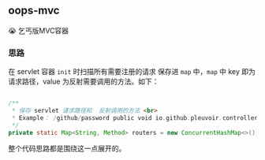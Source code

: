 
## oops-mvc

:sob:  乞丐版MVC容器


### 思路

在 servlet 容器 `init` 时扫描所有需要注册的请求 保存进 `map` 中，`map` 中 key 即为请求路径，value 为反射需要调用的方法。如下：


```java

/**
 * 保存 servlet 请求路径和  反射调用的方法 <br>
 * Example： /github/password public void io.github.pleuvoir.controller.HelloWorldController.password()
 */
private static Map<String, Method> routers = new ConcurrentHashMap<>();

```

整个代码思路都是围绕这一点展开的。

